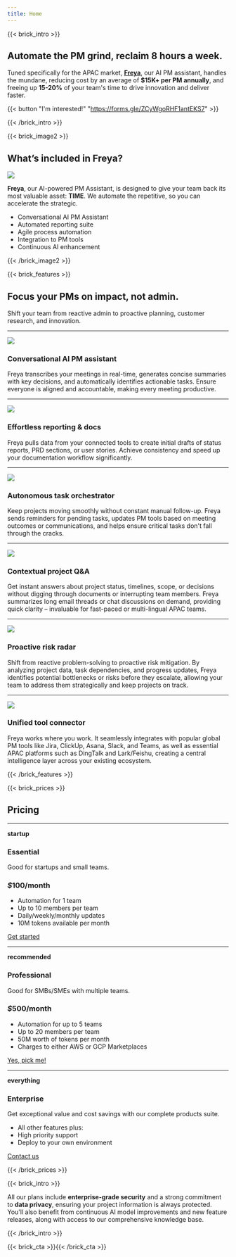 ```yaml
---
title: Home
---
```


{{< brick_intro >}}

## Automate the PM grind, reclaim 8 hours a week.

Tuned specifically for the APAC market, [**Freya**](/about/), our AI PM assistant, handles the mundane, reducing cost by an average of **$15K+ per PM annually**, and freeing up **15-20%** of your team's time to drive innovation and deliver faster.

{{< button "I'm interested!" "https://forms.gle/ZCyWgoRHF1antEKS7" >}}

{{< /brick_intro >}}

{{< brick_image2 >}}

## What’s included in Freya?

![](/uploads/vortex-intro-03.png)

**Freya**, our AI-powered PM Assistant, is designed to give your team back its most valuable asset: **TIME**. We automate the repetitive, so you can accelerate the strategic.

- Conversational AI PM Assistant
- Automated reporting suite
- Agile process automation
- Integration to PM tools
- Continuous AI enhancement

{{< /brick_image2 >}}

<!-- {{< brick_image >}} -->

<!-- ## What bricks are available? -->

<!-- ![](/uploads/illustrations/cuate/version-control.svg) -->

<!-- We aim to provide the following bricks: intro, title, image, cta, contact, team, testimonials, about, pricing, products, product, usps, stats, gallery, quote, faqs, brands, video, blogs, post, related.  -->

<!-- We are constantly adding bricks and shortcodes to this theme. Are you missing a brick or a shortcode? [Let us know](/contact/)! We will build it for you! -->

<!-- {{< /brick_image >}} -->
<!-- {{< brick_reviews >}}{{< /brick_reviews >}} -->

{{< brick_features >}}

## Focus your PMs on impact, not admin.

Shift your team from reactive admin to proactive planning, customer research, and innovation.

---

![](/img/icons/material-symbols/200/rounded/auto_fix.svg)
### Conversational AI PM assistant

Freya transcribes your meetings in real-time, generates concise summaries with key decisions, and automatically identifies actionable tasks. Ensure everyone is aligned and accountable, making every meeting productive.

---

![](/img/icons/material-symbols/200/rounded/performance_max.svg)
### Effortless reporting & docs

Freya pulls data from your connected tools to create initial drafts of status reports, PRD sections, or user stories. Achieve consistency and speed up your documentation workflow significantly.

---

![](/img/icons/material-symbols/200/rounded/timer.svg)
### Autonomous task orchestrator

Keep projects moving smoothly without constant manual follow-up. Freya sends reminders for pending tasks, updates PM tools based on meeting outcomes or communications, and helps ensure critical tasks don't fall through the cracks.

---

![](/img/icons/material-symbols/200/rounded/devices.svg)
### Contextual project Q&A

Get instant answers about project status, timelines, scope, or decisions without digging through documents or interrupting team members. Freya summarizes long email threads or chat discussions on demand, providing quick clarity – invaluable for fast-paced or multi-lingual APAC teams.

---

![](/img/icons/material-symbols/200/rounded/design_services.svg)
### Proactive risk radar

Shift from reactive problem-solving to proactive risk mitigation. By analyzing project data, task dependencies, and progress updates, Freya identifies potential bottlenecks or risks before they escalate, allowing your team to address them strategically and keep projects on track.

---

![](/img/icons/material-symbols/200/rounded/auto_awesome_mosaic.svg)
### Unified tool connector

Freya works where you work. It seamlessly integrates with popular global PM tools like Jira, ClickUp, Asana, Slack, and Teams, as well as essential APAC platforms such as DingTalk and Lark/Feishu, creating a central intelligence layer across your existing ecosystem.

{{< /brick_features >}}

{{< brick_prices >}}

## Pricing


---

**startup**
### Essential

Good for startups and small teams.

### _$_**100**/month

- Automation for 1 team
- Up to 10 members per team
- Daily/weekly/monthly updates
- 10M tokens available per month

[Get started](https://forms.gle/ZCyWgoRHF1antEKS7)

---

**recommended**

### Professional

Good for SMBs/SMEs with multiple teams.

### _$_**500**/month

- Automation for up to 5 teams
- Up to 20 members per team
- 50M worth of tokens per month
- Charges to either AWS or GCP Marketplaces

[Yes, pick me!](https://forms.gle/ZCyWgoRHF1antEKS7)

---

**everything**

### Enterprise

Get exceptional value and cost savings with our complete products suite.

- All other features plus:
- High priority support
- Deploy to your own environment

[Contact us](https://forms.gle/ZCyWgoRHF1antEKS7)

{{< /brick_prices >}}

{{< brick_intro >}}

All our plans include **enterprise-grade security** and a strong commitment to **data privacy**, ensuring your project information is always protected. You'll also benefit from continuous AI model improvements and new feature releases, along with access to our comprehensive knowledge base.

{{< /brick_intro >}}

{{< brick_cta >}}{{< /brick_cta >}}
